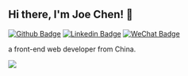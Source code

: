 <!--
**joebnb/joebnb** is a ✨ _special_ ✨ repository because its `README.md` (this file) appears on your GitHub profile.

Here are some ideas to get you started:

- 🔭 I’m currently working on ...
- 🌱 I’m currently learning ...
- 👯 I’m looking to collaborate on ...
- 🤔 I’m looking for help with ...
- 💬 Ask me about ...
- 📫 How to reach me: ...
- 😄 Pronouns: ...
- ⚡ Fun fact: ...
-->

Hi there, I'm Joe Chen! 👋
----

[![Github Badge](https://img.shields.io/badge/-Github-000?style=flat-square&logo=Github&logoColor=white&link=https://github.com/JulianaOnofrio)](https://github.com/joebnb)
[![Linkedin Badge](https://img.shields.io/badge/-LinkedIn-blue?style=flat-square&logo=Linkedin&logoColor=white&link=https://www.linkedin.com/in/julianaonofrio/)](https://www.linkedin.com/in/joebnb/)
[![WeChat Badge](https://img.shields.io/badge/-WeChat-joebnb?style=flat-square&color=green&logo=wechat&logoColor=white&link=am9lYm5i%3D%3D)](am9lYm5i%3D%3D)
<br />

a front-end web developer from China.

![](https://github-readme-stats.vercel.app/api?username=joebnb)
